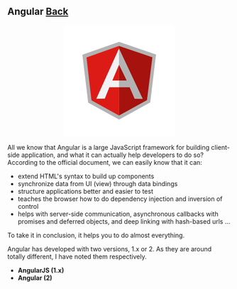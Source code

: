 ## Angular [Back](./../Framework.md)

<p align="center">
    <img src="./logo.png" />
</p>

All we know that Angular is a large JavaScript framework for building client-side application, and what it can actually help developers to do so? According to the official document, we can easily know that it can:

- extend HTML's syntax to build up components
- synchronize data from UI (view) through data bindings
- structure applications better and easier to test
- teaches the browser how to do dependency injection and inversion of control
- helps with server-side communication, asynchronous callbacks with promises and deferred objects, and deep linking with hash-based urls ...

To take it in conclusion, it helps you to do almost everything.

Angular has developed with two versions, 1.x or 2. As they are around totally different, I have noted them respectively.

- **AngularJS (1.x)**
- **Angular (2)**

